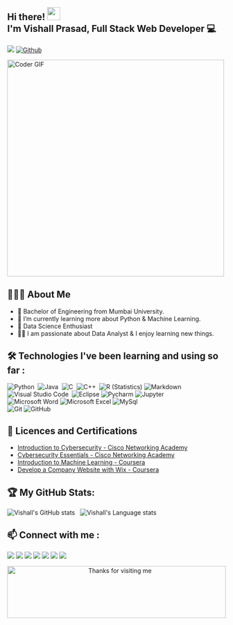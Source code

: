 ## Hi there! <img src="https://user-images.githubusercontent.com/42378118/110234147-e3259600-7f4e-11eb-95be-0c4047144dea.gif" width="30"> <br> I'm Vishall Prasad, Full Stack Web Developer :computer:<br>
![](https://visitor-badge.laobi.icu/badge?page_id=vishallkumhar.vishallkumhar)
[![Github](https://img.shields.io/github/followers/vishallkumhar?label=Followers&logo=Github)](https://github.com/vishallkumhar)

<img src="https://media.giphy.com/media/SWoSkN6DxTszqIKEqv/giphy.gif" alt="Coder GIF" width="500"> <br>

## 👨🏻‍💻 About Me
- 🏫 Bachelor of Engineering from Mumbai University.
- 🐍 I’m currently learning more about Python & Machine Learning.
- 🚀 Data Science Enthusiast
- 👨‍💻 I am passionate about Data Analyst & I enjoy learning new things.

## 🛠 Technologies I've been learning and using so far :
![Python](https://img.shields.io/badge/-Python-05122A?style=flat&logo=python)&nbsp;
![Java](https://img.shields.io/badge/java-%23ED8B00.svg?style=flat&logo=java&logoColor=white)&nbsp;
![C](https://img.shields.io/badge/-C-05122A?style=flat&logo=C&logoColor=A8B9CC)&nbsp;
![C++](https://img.shields.io/badge/-C++-05122A?style=flat&logo=C%2B%2B&logoColor=00599C)&nbsp;
![R (Statistics)](https://img.shields.io/badge/r-%23276DC3.svg?style=flat&logo=r&logoColor=white)
![Markdown](https://img.shields.io/badge/-Markdown-05122A?style=flat&logo=markdown)\
![Visual Studio Code](https://img.shields.io/badge/VisualStudio-5C2D91.svg?style=flat&logo=visual-studio&logoColor=white)&nbsp;
![Eclipse](https://img.shields.io/badge/-Eclipse-05122A?style=flat&logo=eclipse-ide&logoColor=2C2255)
![Pycharm](https://img.shields.io/badge/Pycharm-143?style=flat&logo=pycharm&logoColor=black&color=black&labelColor=green)
![Jupyter](https://img.shields.io/badge/Jupyter-%23F37626.svg?style=flat&logo=Jupyter&logoColor=white)\
![Microsoft Word](https://img.shields.io/badge/Microsoft_Word-2B579A?style=flat&logo=microsoft-word&logoColor=white)
![Microsoft Excel](https://img.shields.io/badge/Microsoft_Excel-217346?style=flat&logo=microsoft-excel&logoColor=white)
![MySql](https://img.shields.io/badge/mysql-%2300f.svg?style=flat&logo=mysql&logoColor=white)\
![Git](https://img.shields.io/badge/Git-%23F05033.svg?style=flat&logo=git&logoColor=white)
![GitHub](https://img.shields.io/badge/GitHub-%23121011.svg?style=flat&logo=github&logoColor=white)

## 📜 Licences and Certifications
- [Introduction to Cybersecurity - Cisco Networking Academy](https://www.credly.com/badges/4ee6b47f-167c-49bf-8d69-95fe7e74d147?source=linked_in_profile)
- [Cybersecurity Essentials - Cisco Networking Academy](https://www.credly.com/badges/c1de935d-94a7-449b-ad00-7bff6b4db3d0?source=linked_in_profile)
- [Introduction to Machine Learning - Coursera](https://coursera.org/share/c842548e9832cc1f4a691de0da9945bb)
- [Develop a Company Website with Wix - Coursera](https://coursera.org/share/57d6cb643c34d894238aca0598d76bae)

## :trophy: My GitHub Stats:
![Vishall's GitHub stats](https://github-readme-stats.vercel.app/api?username=vishallkumhar&show_icons=true&hide_border=true)&nbsp;&nbsp;
![Vishall's Language stats](https://github-readme-stats-eight-theta.vercel.app/api/top-langs/?username=vishallkumhar&layout=compact&langs_count=8&hide_border=true)

## 📫 Connect with me :
<p id="socialIcons" align="left">
    <a href="https://www.linkedin.com/in/vishallkumhar/" alt="LinkedIn">
        <img src="https://img.shields.io/badge/-LinkedIn-blue?style=flat-square&logo=linkedin" /></a>
    <a href="https://hackerrank.com/vishallkumhar" alt="HackerRank">
        <img src="https://img.shields.io/badge/-HackerRank-3a424f?style=flat-square&logo=hackerrank" /></a>
      <a href="mailto:vishal808prasad@gmail.com">
        <img src="https://img.shields.io/badge/-Gmail-D14836?style=flat-square&logo=Gmail&logoColor=white"/></a>
    <a href="https://instagram.com/vishall.kumhar" alt="Instagram">
        <img src="https://img.shields.io/badge/-Instagram-E4405F?style=flat-square&logo=instagram&logoColor=white" /></a>
    <a href="http://www.twitter.com/vishallkumhar" alt="twitter">
        <img src="https://img.shields.io/badge/-Twitter-1ca0f1?style=flat&labelColor=1ca0f1&logo=twitter&logoColor=white" /></a>
    <a href="http://www.facebook.com/vishallkumhar" alt="facebook">
       <img src="https://img.shields.io/badge/Facebook-%231877F2.svg?style=for-the-square&logo=Facebook&logoColor=white" /></a>
    <a href="https://www.youtube.com/@vishallkumhar" alt="Youtube">
       <img src="https://img.shields.io/badge/YouTube-FF0000?style=for-the-square&logo=YouTube&logoColor=white" /></a>
</p>
  
  
<!-- Footer -->

<div align="center">

<img height="120" alt="Thanks for visiting me" width="100%" src="https://raw.githubusercontent.com/BrunnerLivio/brunnerlivio/master/images/marquee.svg" />
<br />
